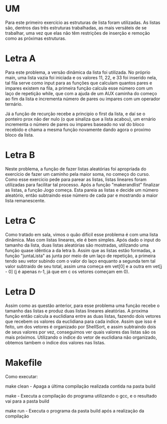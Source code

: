 # UM
 
 Para este primeiro exercício as estruturas de lista foram utilizadas. As listas são, dentros das três estruturas trabalhadas, as mais versáteis de se trabalhar, uma vez que elas não têm restrições de inserção e remoção como as próximas estruturas. 

# Letra A

Para este problema, a versão dinâmica da lista foi utilizada. No próprio main, uma lista vazia foi iniciada e os valores 11, 22, e 33 foi inserido nela, tal fila serve como input para as funções que calculam quantos pares e impares existem na fila, a primeira função calcula esse número com um laço de repetição while, que com a ajuda de um AUX caminha do começo ao fim da lista e incrementa número de pares ou impares com um operador ternário.

Já a função de recurção recebe a principio o first da lista, e daí se o ponteiro prox não der nulo (o que sinaliza que a lista acabou), um ernário incrementa o número de pares ou impares baseado no val do bloco recebido e chama a mesma função novamente dando agora o proximo bloco da lista.

# Letra B

Neste problema, a função de fazer listas aleatórias foi apropriada do exercício de fazer um caminho pela maior soma, no começo do curso. Como esse exercicio pede para parear as listas, listas lineares foram utilizadas para facilitar tal processo. Após a função "makerandlist" finalizar as listas, a função Jogo começa. Esta pareia as listas e decide um número aleatório, então subtraindo esse número de cada par e mostrando a maior lista remanescente.

# Letra C

Como tratado em sala, vimos o quão difícil esse problema é com uma lista dinâmica. Mas com listas lineares, ele é bem simples. Após dado o input do tamanho da lista, duas listas aleatórias são mostradas, utilizando uma função quase idêntica a da letra b. Assim que as listas estão formadas, a função "juntaLista" as junta por meio de um laço de repetição, a primeira tendo seu vetor subindo com o valor do laço enquanto a segunda tem tal valor subtraido de seu total, assim uma começa em vet[0] e a outra em vet[j - 0] (j é apenas n-1, já que em c os vetores começam em 0).

# Letra D

Assim como as questão anterior, para esse problema uma função recebe o tamanho das listas e produz duas listas lineares aleatórias. A proxima função então calcula a euclidiana entre as duas listas, fazendo dois vetores que recebem os valores da euclidiana para cada indice. Assim que isso é feito, um dos vetores é organizado por ShellSort, e assim subtraindo dois de seus valores por vez, conseguimos ver quais valores das listas são os mais próximos. Utilizando o indice do vetor de euclidiana não organizado, obtemos tambem o indice dos valores nas listas. 

# Makefile

Como executar:

  make clean - Apaga a última compilação realizada contida na pasta build
  
  make - Executa a compilação do programa utilizando o gcc, e o resultado vai para a pasta build
  
  make run - Executa o programa da pasta build após a realização da compilação
